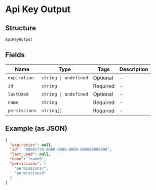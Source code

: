 
# Api Key Output

## Structure

`ApiKeyOutput`

## Fields

| Name | Type | Tags | Description |
|  --- | --- | --- | --- |
| `expiration` | `string \| undefined` | Optional | - |
| `id` | `string` | Required | - |
| `lastUsed` | `string \| undefined` | Optional | - |
| `name` | `string` | Required | - |
| `permissions` | `string[]` | Required | - |

## Example (as JSON)

```json
{
  "expiration": null,
  "id": "00001770-0000-0000-0000-000000000000",
  "last_used": null,
  "name": "name0",
  "permissions": [
    "permissions7",
    "permissions8"
  ]
}
```

